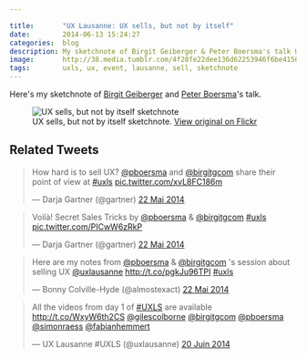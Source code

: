```yaml
---

title:       "UX Lausanne: UX sells, but not by itself"
date:        2014-06-13 15:24:27
categories:  blog
description: My sketchnote of Birgit Geiberger & Peter Boersma's talk UX sells, but not by itself
image:       http://38.media.tumblr.com/4f28fe22dee136d62253946f6be4150b/tumblr_n5zb2ktWnL1tcuse3o1_1280.jpg
tags:        uxls, ux, event, lausanne, sell, sketchnote
---
```


Here's my sketchnote of [Birgit Geiberger](https://twitter.com/birgitgcom) and [Peter Boersma](https://twitter.com/pboersma)'s talk.

<figure>
  <img src="https://farm3.staticflickr.com/2902/14059916040_4cc974bfe8_z.jpg" alt="UX sells, but not by itself sketchnote">
  <figcaption>
    UX sells, but not by itself sketchnote. <a href="https://www.flickr.com/photos/alienlebarge/14059916040/">View original on Flickr</a>
  </figcaption>
</figure>

## Related Tweets

<blockquote class="twitter-tweet" lang="fr"><p>How hard is to sell UX? <a href="https://twitter.com/pboersma">@pboersma</a> and <a href="https://twitter.com/birgitgcom">@birgitgcom</a> share their point of view at <a href="https://twitter.com/hashtag/uxls?src=hash">#uxls</a> <a href="http://t.co/xvL8FC186m">pic.twitter.com/xvL8FC186m</a></p>&mdash; Darja Gartner (@gartner) <a href="https://twitter.com/gartner/statuses/469408657818812416">22 Mai 2014</a></blockquote>
<script async src="//platform.twitter.com/widgets.js" charset="utf-8"></script>

<blockquote class="twitter-tweet" lang="fr"><p>Voilà! Secret Sales Tricks by <a href="https://twitter.com/pboersma">@pboersma</a> &amp; <a href="https://twitter.com/birgitgcom">@birgitgcom</a> <a href="https://twitter.com/hashtag/uxls?src=hash">#uxls</a> <a href="http://t.co/PICwW6zRkP">pic.twitter.com/PICwW6zRkP</a></p>&mdash; Darja Gartner (@gartner) <a href="https://twitter.com/gartner/statuses/469413995297116160">22 Mai 2014</a></blockquote>
<script async src="//platform.twitter.com/widgets.js" charset="utf-8"></script>

<blockquote class="twitter-tweet" lang="fr"><p>Here are my notes from <a href="https://twitter.com/pboersma">@pboersma</a> &amp; <a href="https://twitter.com/birgitgcom">@birgitgcom</a> &#39;s session about selling UX <a href="https://twitter.com/uxlausanne">@uxlausanne</a> <a href="http://t.co/pgkJu96TPI">http://t.co/pgkJu96TPI</a> <a href="https://twitter.com/hashtag/uxls?src=hash">#uxls</a></p>&mdash; Bonny Colville-Hyde (@almostexact) <a href="https://twitter.com/almostexact/statuses/469483204756647936">22 Mai 2014</a></blockquote>
<script async src="//platform.twitter.com/widgets.js" charset="utf-8"></script>

<blockquote class="twitter-tweet" lang="fr"><p>All the videos from day 1 of <a href="https://twitter.com/hashtag/UXLS?src=hash">#UXLS</a> are available <a href="http://t.co/WxyW6th2CS">http://t.co/WxyW6th2CS</a> <a href="https://twitter.com/gilescolborne">@gilescolborne</a> <a href="https://twitter.com/birgitgcom">@birgitgcom</a> <a href="https://twitter.com/pboersma">@pboersma</a> <a href="https://twitter.com/simonraess">@simonraess</a> <a href="https://twitter.com/fabianhemmert">@fabianhemmert</a></p>&mdash; UX Lausanne #UXLS (@uxlausanne) <a href="https://twitter.com/uxlausanne/statuses/479909489626611712">20 Juin 2014</a></blockquote>
<script async src="//platform.twitter.com/widgets.js" charset="utf-8"></script>
